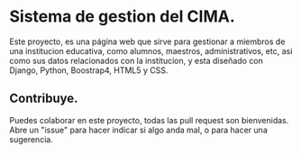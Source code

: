 # Sistema de gestion del CIMA.

Este proyecto, es una página web que sirve para gestionar
a miembros de una institucion educativa, como alumnos,
maestros, administrativos, etc, asi como sus datos 
relacionados con la institucion,
y esta diseñado con Django, Python, Boostrap4, HTML5 y CSS.


## Contribuye.
Puedes colaborar en este proyecto, todas las pull request son bienvenidas.
Abre un "issue" para hacer indicar si algo anda mal, o para hacer una sugerencia.
